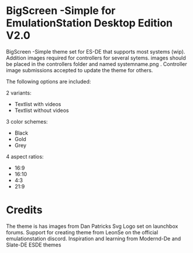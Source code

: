 # BigScreen -Simple for EmulationStation Desktop Edition V2.0

BigScreen -Simple theme set for ES-DE that supports most systems (wip). Addition images required for controllers for several sytems. images should be placed in the controllers folder and named systemname.png . Controller image submissions accepted to update the theme for others.

The following options are included:

2 variants:

- Textlist with videos
- Textlist without videos

3 color schemes:

- Black
- Gold
- Grey

4 aspect ratios:

- 16:9
- 16:10
- 4:3
- 21:9

# Credits

The theme is has images from Dan Patricks Svg Logo set on launchbox forums. 
Support for creating theme from LeonSe on the official emulationstation discord. 
Inspiration and learning from Modernd-De and Slate-DE ESDE themes
